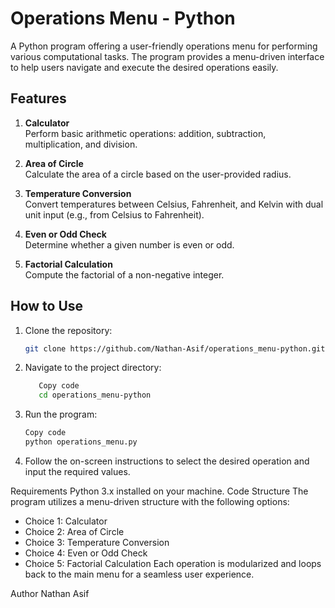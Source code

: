 # Operations Menu - Python

A Python program offering a user-friendly operations menu for performing various computational tasks. The program provides a menu-driven interface to help users navigate and execute the desired operations easily.

## Features

1. **Calculator**  
   Perform basic arithmetic operations: addition, subtraction, multiplication, and division.

2. **Area of Circle**  
   Calculate the area of a circle based on the user-provided radius.

3. **Temperature Conversion**  
   Convert temperatures between Celsius, Fahrenheit, and Kelvin with dual unit input (e.g., from Celsius to Fahrenheit).

4. **Even or Odd Check**  
   Determine whether a given number is even or odd.

5. **Factorial Calculation**  
   Compute the factorial of a non-negative integer.

## How to Use

1. Clone the repository:
   ```bash
   git clone https://github.com/Nathan-Asif/operations_menu-python.git

2. Navigate to the project directory:

   ```bash
      Copy code
      cd operations_menu-python
   ```
3. Run the program:
   ```bash
   Copy code
   python operations_menu.py
   ```
4. Follow the on-screen instructions to select the desired operation and input the required values.

Requirements
Python 3.x installed on your machine.
Code Structure
The program utilizes a menu-driven structure with the following options:
- Choice 1: Calculator
- Choice 2: Area of Circle
- Choice 3: Temperature Conversion
- Choice 4: Even or Odd Check
- Choice 5: Factorial Calculation
Each operation is modularized and loops back to the main menu for a seamless user experience.

Author
Nathan Asif
